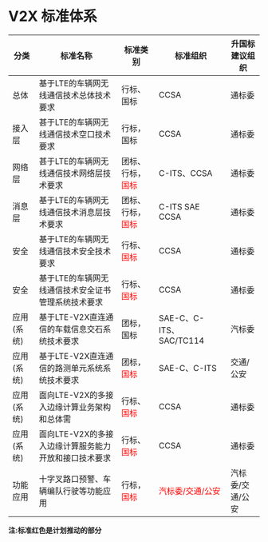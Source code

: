 # V2X 标准体系

| 分类     | 标准名称                           | 标准类别                            | 标准组织                             | 升国标建议组织   |
| ------ | ------------------------------ | ------------------------------- | -------------------------------- | --------- |
| 总体     | 基于LTE的车辆网无线通信技术总体技术要求          | 行标、国标                           | CCSA                             | 通标委       |
| 接入层    | 甚于LTE的车辆网无线通信技术空口技术要求          | 行标，国标                           | CCSA                             | 通标委       |
| 网络层    | 甚于LTE的车辆网无线通信技术网络层技术要求         | 团标、行标，<font color=red>国标</font> | C-ITS、CCSA                       | 通标委       |
| 消息层    | 基于LTE的车辆网无线通信技术消息层技术要求         | 团标、行标，<font color=red>国标</font> | C-ITS SAE CCSA                   | 通标委       |
| 安全     | 基于LTE的车辆网无线通信技术安全技术要求          | 行标、<font color=red>国标</font>    | CCSA                             | 通标委       |
| 安全     | 基于LTE的车辆网无线通信技术安全证书管理系统技术要求    | 行标、<font color=red>国标</font>    | CCSA                             | 通标委       |
| 应用(系统) | 基于LTE-V2X直连通信的车载信息交石系统技术要求     | 团标，国标                           | SAE-C、C-ITS、SAC/TC114            | 汽标委       |
| 应用(系统) | 基于LTE-V2X直连通信的路测单元系统系统技术要求     | 团标，<font color=red>国标</font>    | SAE-C、C-ITS                      | 交通/公安     |
| 应用(系统) | 面向LTE-V2X的多接入边缘计算业务架构和总体需      | 行标、<font color=red>国标</font>    | CCSA                             | 通标委       |
| 应用(系统) | 面向LTE-V2X的多接入边缘计算服务能力开放和接口技术要求 | 行标、<font color=red>国标</font>    | CCSA                             | 通标委       |
| 功能应用   | 十字叉路口预警、车辆编队行驶等功能应用            | 行标，<font color=red>国标</font>    | <font color=red>汽标委/交通/公安</font> | 汽标委/交通/公安 |

**注:标准红色是计划推动的部分**
